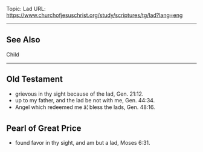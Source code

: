 Topic: Lad
URL: https://www.churchofjesuschrist.org/study/scriptures/tg/lad?lang=eng

---

## See Also

Child

---

## Old Testament

- grievous in thy sight because of the lad, Gen. 21:12.
- up to my father, and the lad be not with me, Gen. 44:34.
- Angel which redeemed me â¦ bless the lads, Gen. 48:16.

## Pearl of Great Price

- found favor in thy sight, and am but a lad, Moses 6:31.

